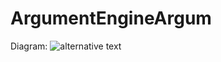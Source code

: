 # ArgumentEngineArgum

Diagram:
![alternative text](http://www.plantuml.com/plantuml/proxy?src=https://raw.githubusercontent.com/evanplett/ArgumentEngine/Initial/doc/basicdiagram.txt?token=ABB4WZW4LHROYRXZSCKCXA247T5ZA)                                                                                                                                                                                                                                                                                                                                                                                                                                                                                                                                                                                                                                                                                                                                                                                                                                                 
